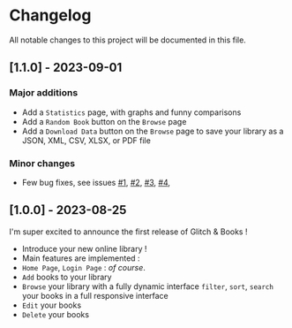 # Changelog

All notable changes to this project will be documented in this file.

## [1.1.0] - 2023-09-01

### Major additions

- Add a `Statistics` page, with graphs and funny comparisons
- Add a `Random Book` button on the `Browse` page
- Add a `Download Data` button on the `Browse` page to save your library as a JSON, XML, CSV, XLSX, or PDF file

### Minor changes

- Few bug fixes, see issues [#1](https://github.com/Eric-Philippe/GlitchAndBooks/issues/1), [#2](https://github.com/Eric-Philippe/GlitchAndBooks/issues/2), [#3](https://github.com/Eric-Philippe/GlitchAndBooks/issues/3), [#4](https://github.com/Eric-Philippe/GlitchAndBooks/issues/4),

## [1.0.0] - 2023-08-25

I'm super excited to announce the first release of Glitch & Books !

- Introduce your new online library !
- Main features are implemented :
- `Home Page`, `Login Page` : _of course_.
- `Add` books to your library
- `Browse` your library with a fully dynamic interface `filter`, `sort`, `search` your books in a full responsive interface
- `Edit` your books
- `Delete` your books

